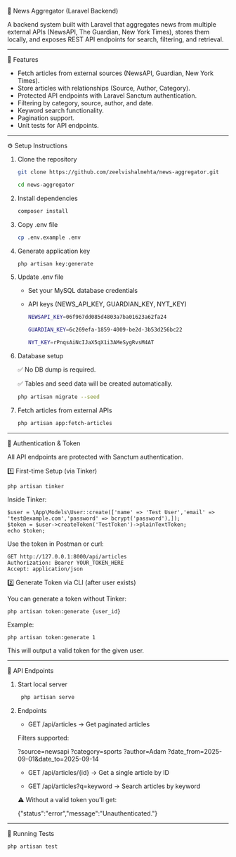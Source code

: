 📰 News Aggregator (Laravel Backend)

A backend system built with Laravel that aggregates news from multiple external APIs (NewsAPI, The Guardian, New York Times), stores them locally, and exposes REST API endpoints for search, filtering, and retrieval.

---

🚀 Features
- Fetch articles from external sources (NewsAPI, Guardian, New York Times).
- Store articles with relationships (Source, Author, Category).
- Protected API endpoints with Laravel Sanctum authentication.
- Filtering by category, source, author, and date.
- Keyword search functionality.
- Pagination support.
- Unit tests for API endpoints.

---

⚙️ Setup Instructions

1) Clone the repository
   ```bash
   git clone https://github.com/zeelvishalmehta/news-aggregator.git
   
   cd news-aggregator

2) Install dependencies
   ```bash
   composer install

3) Copy .env file
   ```bash
   cp .env.example .env

4) Generate application key
   ```bash
   php artisan key:generate

5) Update .env file
   
    - Set your MySQL database credentials
      
    - API keys (NEWS_API_KEY, GUARDIAN_KEY, NYT_KEY)
         ```bash
        NEWSAPI_KEY=06f967dd085d4803a7ba01623a62fa24
         
        GUARDIAN_KEY=6c269efa-1859-4009-be2d-3b53d256bc22
         
        NYT_KEY=rPnqsAiNcIJaX5qX1i3AMeSygRvsM4AT

6) Database setup

   ✅ No DB dump is required.
   
   ✅ Tables and seed data will be created automatically.
   
   ```bash
   php artisan migrate --seed   

8) Fetch articles from external APIs
   ```bash
   php artisan app:fetch-articles

---

🔑 Authentication & Token

All API endpoints are protected with Sanctum authentication.

1️⃣ First-time Setup (via Tinker)

    php artisan tinker

Inside Tinker:

    $user = \App\Models\User::create(['name' => 'Test User','email' => 'test@example.com','password' => bcrypt('password'),]);
    $token = $user->createToken('TestToken')->plainTextToken;    
    echo $token;

Use the token in Postman or curl:

    GET http://127.0.0.1:8000/api/articles
    Authorization: Bearer YOUR_TOKEN_HERE
    Accept: application/json

2️⃣ Generate Token via CLI (after user exists)

You can generate a token without Tinker:

    php artisan token:generate {user_id}

Example:

    php artisan token:generate 1

This will output a valid token for the given user.

---

📡 API Endpoints

1. Start local server
   ```bash
    php artisan serve

2. Endpoints

    - GET /api/articles → Get paginated articles
      
    Filters supported:
   
    ?source=newsapi
    ?category=sports
    ?author=Adam
    ?date_from=2025-09-01&date_to=2025-09-14
    

    - GET /api/articles/{id} → Get a single article by ID

    - GET /api/articles?q=keyword → Search articles by keyword
    

   ⚠️ Without a valid token you’ll get:
    
     {"status":"error","message":"Unauthenticated."}
     

---

🧪 Running Tests

```bash
php artisan test
